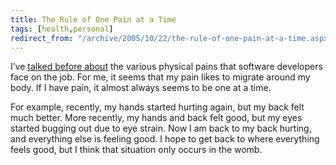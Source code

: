 ```yaml
---
title: The Rule of One Pain at a Time
tags: [health,personal]
redirect_from: "/archive/2005/10/22/the-rule-of-one-pain-at-a-time.aspx/"
---
```


I’ve [talked before
about](https://haacked.com/archive/2004/06/10/The-Real-Pain-Of-Software-Development-1.aspx/) the various
physical pains that software developers face on the job. For me, it
seems that my pain likes to migrate around my body. If I have pain, it
almost always seems to be one at a time.

For example, recently, my hands started hurting again, but my back felt
much better. More recently, my hands and back felt good, but my eyes
started bugging out due to eye strain. Now I am back to my back hurting,
and everything else is feeling good. I hope to get back to where
everything feels good, but I think that situation only occurs in the
womb.

